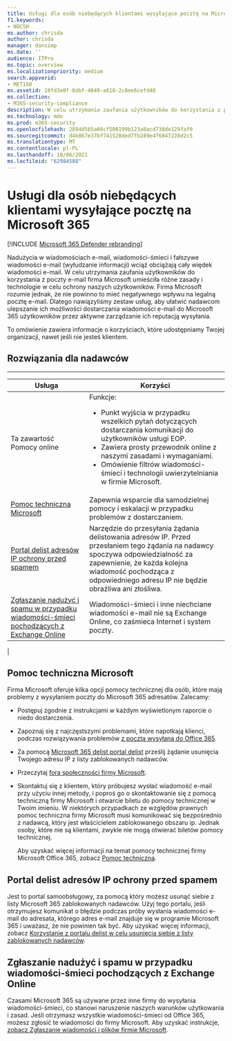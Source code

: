 ```yaml
---
title: Usługi dla osób niebędących klientami wysyłające pocztę na Microsoft 365
f1.keywords:
- NOCSH
ms.author: chrisda
author: chrisda
manager: dansimp
ms.date: ''
audience: ITPro
ms.topic: overview
ms.localizationpriority: medium
search.appverid:
- MET150
ms.assetid: 19fd3e0f-8dbf-4049-a810-2c8ee6cefd48
ms.collection:
- M365-security-compliance
description: W celu utrzymania zaufania użytkowników do korzystania z poczty e-mail firma Microsoft stosować różne zasady i technologie w celu ochrony naszych użytkowników.
ms.technology: mdo
ms.prod: m365-security
ms.openlocfilehash: 2894d565a08cf500199b123a0acd738de129faf0
ms.sourcegitcommit: d4b867e37bf741528ded7fb289e4f6847228d2c5
ms.translationtype: MT
ms.contentlocale: pl-PL
ms.lasthandoff: 10/06/2021
ms.locfileid: "62984588"
---
```

# <a name="services-for-non-customers-sending-mail-to-microsoft-365"></a>Usługi dla osób niebędących klientami wysyłające pocztę na Microsoft 365

[!INCLUDE [Microsoft 365 Defender rebranding](../includes/microsoft-defender-for-office.md)]


Nadużycia w wiadomościach e-mail, wiadomości-śmieci i fałszywe wiadomości e-mail (wyłudzanie informacji) wciąż obciążają cały więdek wiadomości e-mail. W celu utrzymania zaufania użytkowników do korzystania z poczty e-mail firma Microsoft umieściła różne zasady i technologie w celu ochrony naszych użytkowników. Firma Microsoft rozumie jednak, że nie powinno to mieć negatywnego wpływu na legalną pocztę e-mail. Dlatego nawiązyliśmy zestaw usług, aby ułatwić nadawcom ulepszanie ich możliwości dostarczania wiadomości e-mail do Microsoft 365 użytkowników przez aktywne zarządzanie ich reputacją wysyłania.

To omówienie zawiera informacje o korzyściach, które udostępniamy Twojej organizacji, nawet jeśli nie jesteś klientem.

## <a name="sender-solutions"></a>Rozwiązania dla nadawców

****

|Usługa|Korzyści|
|---|---|
|Ta zawartość Pomocy online|Funkcje: <ul><li>Punkt wyjścia w przypadku wszelkich pytań dotyczących dostarczania komunikacji do użytkowników usługi EOP.</li><li>Zawiera prosty przewodnik online z naszymi zasadami i wymaganiami.</li><li>Omówienie filtrów wiadomości-śmieci i technologii uwierzytelniania w firmie Microsoft.</li><ul>|
|[Pomoc techniczna Microsoft](#microsoft-support)|Zapewnia wsparcie dla samodzielnej pomocy i eskalacji w przypadku problemów z dostarczaniem.|
|[Portal delist adresów IP ochrony przed spamem](#anti-spam-ip-delist-portal)|Narzędzie do przesyłania żądania delistowania adresów IP. Przed przesłaniem tego żądania na nadawcy spoczywa odpowiedzialność za zapewnienie, że każda kolejna wiadomość pochodząca z odpowiedniego adresu IP nie będzie obraźliwa ani złośliwa.|
|[Zgłaszanie nadużyć i spamu w przypadku wiadomości-śmieci pochodzących z Exchange Online](#abuse-and-spam-reporting-for-junk-email-originating-from-exchange-online)|Wiadomości-śmieci i inne niechciane wiadomości e-mail nie są Exchange Online, co zaśmieca Internet i system poczty.|
|

## <a name="microsoft-support"></a>Pomoc techniczna Microsoft

Firma Microsoft oferuje kilka opcji pomocy technicznej dla osób, które mają problemy z wysyłaniem poczty do Microsoft 365 adresatów. Zalecamy:

- Postępuj zgodnie z instrukcjami w każdym wyświetlonym raporcie o niedo dostarczenia.

- Zapoznaj się z najczęstszymi problemami, które napotkają klienci, podczas rozwiązywania problemów [z pocztą wysyłaną do Office 365](troubleshooting-mail-sent-to-office-365.md).

- Za pomocą [Microsoft 365 delist portal delist](https://sender.office.com) prześlij żądanie usunięcia Twojego adresu IP z listy zablokowanych nadawców.

- Przeczytaj [fora społeczności firmy Microsoft](https://community.office365.com/f/).

- Skontaktuj się z klientem, który próbujesz wysłać wiadomość e-mail przy użyciu innej metody, i poproś go o skontaktowanie się z pomocą techniczną firmy Microsoft i otwarcie biletu do pomocy technicznej w Twoim imieniu. W niektórych przypadkach ze względów prawnych pomoc techniczna firmy Microsoft musi komunikować się bezpośrednio z nadawcą, który jest właścicielem zablokowanego obszaru ip. Jednak osoby, które nie są klientami, zwykle nie mogą otwierać biletów pomocy technicznej.

  Aby uzyskać więcej informacji na temat pomocy technicznej firmy Microsoft Office 365, zobacz [Pomoc techniczna](/office365/servicedescriptions/office-365-platform-service-description/support).

## <a name="anti-spam-ip-delist-portal"></a>Portal delist adresów IP ochrony przed spamem

Jest to portal samoobsługowy, za pomocą który możesz usunąć siebie z listy Microsoft 365 zablokowanych nadawców. Użyj tego portalu, jeśli otrzymujesz komunikat o błędzie podczas próby wysłania wiadomości e-mail do adresata, którego adres e-mail znajduje się w programie Microsoft 365 i uważasz, że nie powinien tak być. Aby uzyskać więcej informacji, zobacz [Korzystanie z portalu delist w celu usunięcia siebie z listy zablokowanych nadawców](use-the-delist-portal-to-remove-yourself-from-the-office-365-blocked-senders-lis.md).

## <a name="abuse-and-spam-reporting-for-junk-email-originating-from-exchange-online"></a>Zgłaszanie nadużyć i spamu w przypadku wiadomości-śmieci pochodzących z Exchange Online

Czasami Microsoft 365 są używane przez inne firmy do wysyłania wiadomości-śmieci, co stanowi naruszenie naszych warunków użytkowania i zasad. Jeśli otrzymasz wszystkie wiadomości-śmieci od Office 365, możesz zgłosić te wiadomości do firmy Microsoft. Aby uzyskać instrukcje, [zobacz Zgłaszanie wiadomości i plików firmie Microsoft](report-junk-email-messages-to-microsoft.md).